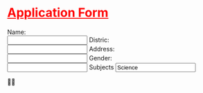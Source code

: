 <html>
<body>
<form>
<h1 style="color:red;"> <u>Application Form</u></h1>
Name:<br>
<input type="text">
Distric:<br>
<input type="text">
Address: <br>
<input type ="text">
Gender:<br>
<input type="radio ">
Subjects
<input type= "check box" value="Science">
</form>
</body>
</html>
🖕🖕
